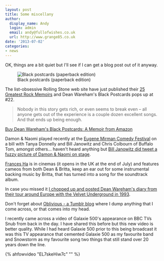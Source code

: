```yaml
---
layout: post
title: Some miscellany
author:
  display_name: Andy
  login: admin
  email: andy@fullofwishes.co.uk
  url: http://www.grange85.co.uk
date: '2013-07-02'
categories:
- news
---
```

<p>OK, things are a bit quiet but I'll see if I can get a blog post out of it anyway.<br />
<figure class="caption alignright" ><img src="https://media.fullofwishes.co.uk/ahfow/uploads/2009/02/41dyhhimxrl_ss500_-300x300.jpg" alt="Black postcards (paperback edition)" class="size-medium wp-image-1042" /><figcaption class="caption-text"> Black postcards (paperback edition)</figcaption></figure>
The list-obsessive Rolling Stone web site have just published their <a href="http://www.rollingstone.com/music/lists/the-25-greatest-rock-memoirs-of-all-time-20120813/dean-wareham-black-postcards-2008-20120813">25 Greatest Rock Memoirs</a> and Dean Wareham's Black Postcards pops up at #22.<br />
<blockquote> Nobody in this story gets rich, or even seems to break even – all anyone gets out of the experience is a couple dozen excellent songs. And that ends up being enough.</p></blockquote>
<p><a href="http://www.amazon.com/gp/product/0143115480/ref=as_li_ss_tl?ie=UTF8&camp=1789&creative=390957&creativeASIN=0143115480&linkCode=as2&tag=aheadfullofwi-20">Buy Dean Wareham's Black Postcards: A Memoir from Amazon</a></p>
<p>Damon & Naomi played recently at the <a href="http://eugenemirman.com/2013/06/eugene-mirman-comedy-festival-boston-cambridge-june-28-30th/">Eugene Mirman Comedy Festival</a> on a bill with Tanya Donnelly and Bill Janowitz and Chris Colbourn of Buffalo Tom, amongst others... haven't heard anything but <a href="https://twitter.com/billjanovitz/status/351520270537854977/photo/1">Bill Janowitz did tweet a fuzzy picture of Damon & Naomi on stage</a>.</p>
<p><a href="/2013/06/20/new-dean-britta-track-on-the-frances-ha-soundtrack/" title="New Dean & Britta track on the Frances Ha soundtrack">Frances Ha</a> is in cinemas (it opens in the UK at the end of July) and features cameos from both Dean & Britta, keep an ear out for some instrumental backing music by Britta, that has turned into a song for the soundtrack album.</p>
<p>In case you missed it <a href="/category/velvet-underground-tour-diary/">I chopped up and posted Dean Wareham's diary from their tour around Europe with the Velvet Underground in 1993</a>.</p>
<p>Don't forget about <a href="http://oblivious.fullofwishes.co.uk/">Oblivious - a Tumblr blog</a> where I dump anything that I come across, or that comes into my head.</p>
<p>I recently came across a video of Galaxie 500's appearance on BBC TVs Snub from back in the day. I have shared this before but this new video is better quality. While I had heard Galaxie 500 prior to this being broadcast it was this TV appearance that cemented Galaxie 500 as my favourite band and Snowstorm as my favourite song  two things that still stand over 20 years down the line.</p>
{% ahfowvideo "EL7skeHiw7c" "" %}
